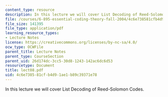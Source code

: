 ```yaml
---
content_type: resource
description: In this lecture we will cover List Decoding of Reed-Solomon Codes.
file: /courses/6-895-essential-coding-theory-fall-2004/4c6e738581cfb4d91ae1b89c39371e78_lect08.pdf
file_size: 141395
file_type: application/pdf
learning_resource_types:
- Lecture Notes
license: https://creativecommons.org/licenses/by-nc-sa/4.0/
ocw_type: OCWFile
parent_title: Lecture Notes
parent_type: CourseSection
parent_uid: 26d174dc-3cc5-30d8-1243-142ac6dc6d53
resourcetype: Document
title: lect08.pdf
uid: 4c6e7385-81cf-b4d9-1ae1-b89c39371e78
---
```

In this lecture we will cover List Decoding of Reed-Solomon Codes.
